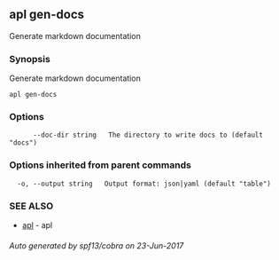 ## apl gen-docs

Generate markdown documentation

### Synopsis


Generate markdown documentation

```
apl gen-docs
```

### Options

```
      --doc-dir string   The directory to write docs to (default "docs")
```

### Options inherited from parent commands

```
  -o, --output string   Output format: json|yaml (default "table")
```

### SEE ALSO
* [apl](apl.md)	 - apl

###### Auto generated by spf13/cobra on 23-Jun-2017
